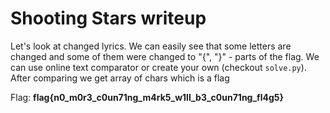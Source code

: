 # Shooting Stars writeup
Let's look at changed lyrics. We can easily see that some letters are changed and some of them were changed to "{", "}" - parts of the flag. We can use online text comparator or create your own (checkout `solve.py`). After comparing we get array of chars which is a flag

Flag: **flag{n0_m0r3_c0un71ng_m4rk5_w1ll_b3_c0un71ng_fl4g5}**
